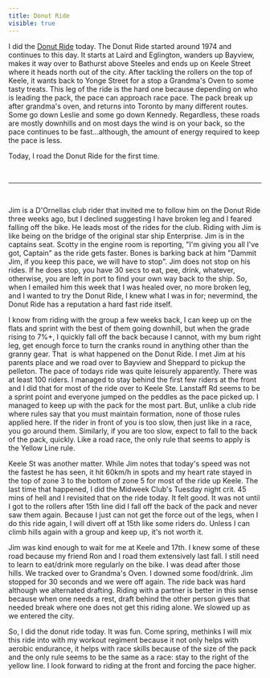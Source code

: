 ---title: Donut Ridevisible: true---I did the <a href="http://www.donutride-toronto.ca" target="_blank" title="Donut Ride Toronto">Donut Ride</a> today. The Donut Ride started around 1974 and continues to this day. It starts at Laird and Eglington, wanders up Bayview, makes it way over to Bathurst above Steeles and ends up on Keele Street where it heads north out of the city. After tackling the rollers on the top of Keele, it wants back to Yonge Street for a stop a Grandma's Oven to some tasty treats. This leg of the ride is the hard one because depending on who is leading the pack, the pace can approach race pace. The pack break up after grandma's oven, and returns into Toronto by many different routes. Some go down Leslie and some go down Kennedy. Regardless, these roads are mostly downhills and on most days the wind is on your back, so the pace continues to be fast...although, the amount of energy required to keep the pace is less.

Today, I road the Donut Ride for the first time.

 

<hr id="system-readmore" />

 

Jim is a D'Ornellas club rider that invited me to follow him on the Donut Ride three weeks ago, but I declined suggesting I have broken leg and I feared falling off the bike. He leads most of the rides for the club. Riding with Jim is like being on the bridge of the original star ship Enterprise. Jim is in the captains seat. Scotty in the engine room is reporting, "I'm giving you all I've got, Captain" as the ride gets faster. Bones is barking back at him "Dammit Jim, if you keep this pace, we will have to stop". Jim does not stop on his rides. If he does stop, you have 30 secs to eat, pee, drink, whatever, otherwise, you are left in port to find your own way back to the ship. So, when I emailed him this week that I was healed over, no more broken leg, and I wanted to try the Donut Ride, I knew what I was in for; nevermind, the Donut Ride has a reputation a hard fast ride itself.

I know from riding with the group a few weeks back, I can keep up on the flats and sprint with the best of them going downhill, but when the grade rising to 7%+, I quickly fall off the back because I cannot, with my bum right leg, get enough force to turn the cranks round in anything other than the granny gear. That  is what happened on the Donut Ride. I met Jim at his parents place and we road over to Bayview and Sheppard to pickup the pelleton. The pace of todays ride was quite leisurely apparently. There was at least 100 riders. I managed to stay behind the first few riders at the front and I did that for most of the ride over to Keele Ste. Lanstaff Rd seems to be a sprint point and everyone jumped on the peddles as the pace picked up. I managed to keep up with the pack for the most part. But, unlike a club ride where rules say that you must maintain formation, none of those rules applied here. If the rider in front of you is too slow, then just like in a race, you go around them. Similarly, if you are too slow, expect to fall to the back of the pack, quickly. Like a road race, the only rule that seems to apply is the Yellow Line rule.

Keele St was another matter. While Jim notes that today's speed was not the fastest he has seen, it hit 60km/h in spots and my heart rate stayed in the top of zone 3 to the bottom of zone 5 for most of the ride up Keele. The last time that happened, I did the Midweek Club's Tuesday night crit. 45 mins of hell and I revisited that on the ride today. It felt good. It was not until I got to the rollers after 15th line did I fall off the back of the pack and never saw them again. Because I just can not get the force out of the legs, when I do this ride again, I will divert off at 15th like some riders do. Unless I can climb hills again with a group and keep up, it's not worth it.

Jim was kind enough to wait for me at Keele and 17th. I knew some of these road because my friend Ron and I road them extensively last fall. I still need to learn to eat/drink more regularly on the bike. I was dead after those hills. We tracked over to Grandma's Oven. I downed some food/drink. Jim stopped for 30 seconds and we were off again. The ride back was hard although we alternated drafting. Riding with a partner is better in this sense because when one needs a rest, draft behind the other person gives that needed break where one does not get this riding alone. We slowed up as we entered the city.

So, I did the donut ride today. It was fun. Come spring, methinks I will mix this ride into with my workout regiment because it not only helps with aerobic endurance, it helps with race skills because of the size of the pack and the only rule seems to be the same as a race: stay to the right of the yellow line. I look forward to riding at the front and forcing the pace higher.

 